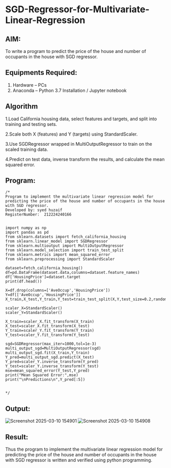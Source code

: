 # SGD-Regressor-for-Multivariate-Linear-Regression

## AIM:
To write a program to predict the price of the house and number of occupants in the house with SGD regressor.

## Equipments Required:
1. Hardware – PCs
2. Anaconda – Python 3.7 Installation / Jupyter notebook

## Algorithm
1.Load California housing data, select features and targets, and split into training and testing sets.


2.Scale both X (features) and Y (targets) using StandardScaler.


3.Use SGDRegressor wrapped in MultiOutputRegressor to train on the scaled training data.


4.Predict on test data, inverse transform the results, and calculate the mean squared error. 


## Program:
```
/*
Program to implement the multivariate linear regression model for predicting the price of the house and number of occupants in the house with SGD regressor.
Developed by: syed huzaif
RegisterNumber:  212224240166


import numpy as np
import pandas as pd
from sklearn.datasets import fetch_california_housing
from sklearn.linear_model import SGDRegressor
from sklearn.multioutput import MultiOutputRegressor
from sklearn.model_selection import train_test_split
from sklearn.metrics import mean_squared_error
from sklearn.preprocessing import StandardScaler

dataset=fetch_california_housing()
df=pd.DataFrame(dataset.data,columns=dataset.feature_names)
df['HousingPrice']=dataset.target
print(df.head())

X=df.drop(columns=['AveOccup','HousingPrice'])
Y=df[['AveOccup','HousingPrice']]
X_train,X_test,Y_train,Y_test=train_test_split(X,Y,test_size=0.2,random_state=42)

scaler_X=StandardScaler()
scaler_Y=StandardScaler()

X_train=scaler_X.fit_transform(X_train)
X_test=scaler_X.fit_transform(X_test)
Y_train=scaler_Y.fit_transform(Y_train)
Y_test=scaler_Y.fit_transform(Y_test)

sgd=SGDRegressor(max_iter=1000,tol=1e-3)
multi_output_sgd=MultiOutputRegressor(sgd)
multi_output_sgd.fit(X_train,Y_train)
Y_pred=multi_output_sgd.predict(X_test)
Y_pred=scaler_Y.inverse_transform(Y_pred)
Y_test=scaler_Y.inverse_transform(Y_test)
mse=mean_squared_error(Y_test,Y_pred)
print("Mean Squared Error:",mse)
print("\nPredictions\n",Y_pred[:5])


*/
```

## Output:
![Screenshot 2025-03-10 154901](https://github.com/user-attachments/assets/d94bd4a5-5363-400d-b9f8-991d1c662dde)
![Screenshot 2025-03-10 154908](https://github.com/user-attachments/assets/85fc3a26-594c-448f-b08b-cfea90ac11c3)




## Result:
Thus the program to implement the multivariate linear regression model for predicting the price of the house and number of occupants in the house with SGD regressor is written and verified using python programming.
